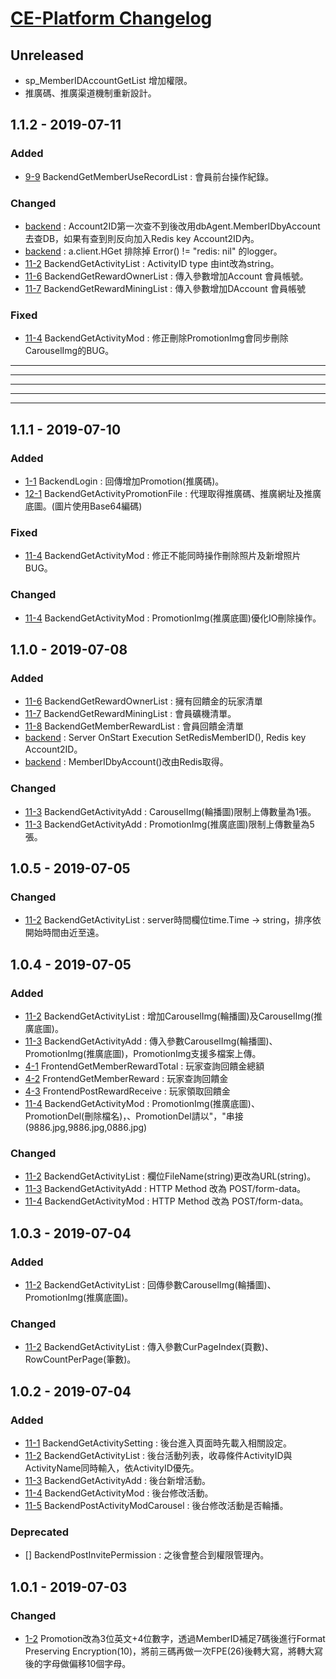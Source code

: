 # [CE-Platform Changelog]


## Unreleased
- sp_MemberIDAccountGetList 增加權限。
- 推廣碼、推廣渠道機制重新設計。


## 1.1.2 - 2019-07-11

### Added
- [9-9] BackendGetMemberUseRecordList : 會員前台操作紀錄。

### Changed 
- [backend] : Account2ID第一次查不到後改用dbAgent.MemberIDbyAccount去查DB，如果有查到則反向加入Redis key Account2ID內。
- [backend] : a.client.HGet 排除掉 Error() != "redis: nil" 的logger。
- [11-2] BackendGetActivityList : ActivityID type 由int改為string。
- [11-6] BackendGetRewardOwnerList : 傳入參數增加Account 會員帳號。
- [11-7] BackendGetRewardMiningList : 傳入參數增加DAccount 會員帳號

### Fixed 
- [11-4] BackendGetActivityMod : 修正刪除PromotionImg會同步刪除CarouselImg的BUG。

* * *

***

*****

- - -

---------------------------------------

## 1.1.1 - 2019-07-10

### Added
- [1-1] BackendLogin : 回傳增加Promotion(推廣碼)。
- [12-1] BackendGetActivityPromotionFile : 代理取得推廣碼、推廣網址及推廣底圖。(圖片使用Base64編碼)

### Fixed 
- [11-4] BackendGetActivityMod : 修正不能同時操作刪除照片及新增照片BUG。

### Changed 
- [11-4] BackendGetActivityMod : PromotionImg(推廣底圖)優化IO刪除操作。



## 1.1.0 - 2019-07-08

### Added
- [11-6] BackendGetRewardOwnerList : 擁有回饋金的玩家清單
- [11-7] BackendGetRewardMiningList : 會員礦機清單。
- [11-8] BackendGetMemberRewardList : 會員回饋金清單
- [backend] : Server OnStart Execution SetRedisMemberID(), Redis key Account2ID。
- [backend] : MemberIDbyAccount()改由Redis取得。


### Changed  
- [11-3] BackendGetActivityAdd : CarouselImg(輪播圖)限制上傳數量為1張。
- [11-3] BackendGetActivityAdd : PromotionImg(推廣底圖)限制上傳數量為5張。


## 1.0.5 - 2019-07-05

### Changed  
- [11-2] BackendGetActivityList	: server時間欄位time.Time → string，排序依開始時間由近至遠。


## 1.0.4 - 2019-07-05

### Added  
- [11-2] BackendGetActivityList	: 增加CarouselImg(輪播圖)及CarouselImg(推廣底圖)。
- [11-3] BackendGetActivityAdd : 傳入參數CarouselImg(輪播圖)、PromotionImg(推廣底圖)，PromotionImg支援多檔案上傳。
- [4-1] FrontendGetMemberRewardTotal : 玩家查詢回饋金總額
- [4-2] FrontendGetMemberReward : 玩家查詢回饋金
- [4-3] FrontendPostRewardReceive : 玩家領取回饋金
- [11-4] BackendGetActivityMod : PromotionImg(推廣底圖)、PromotionDel(刪除檔名)，、PromotionDel請以"，"串接(9886.jpg,9886.jpg,0886.jpg)

### Changed  
- [11-2] BackendGetActivityList	: 欄位FileName(string)更改為URL(string)。
- [11-3] BackendGetActivityAdd : HTTP Method 改為 POST/form-data。
- [11-4] BackendGetActivityMod : HTTP Method 改為 POST/form-data。


## 1.0.3 - 2019-07-04

### Added 
- [11-2] BackendGetActivityList	: 回傳參數CarouselImg(輪播圖)、PromotionImg(推廣底圖)。

### Changed  
- [11-2] BackendGetActivityList	: 傳入參數CurPageIndex(頁數)、RowCountPerPage(筆數)。


## 1.0.2 - 2019-07-04

### Added 
- [11-1] BackendGetActivitySetting	: 後台進入頁面時先載入相關設定。
- [11-2] BackendGetActivityList	: 後台活動列表，收尋條件ActivityID與ActivityName同時輸入，依ActivityID優先。
- [11-3] BackendGetActivityAdd	: 後台新增活動。
- [11-4] BackendGetActivityMod	: 後台修改活動。
- [11-5] BackendPostActivityModCarousel : 後台修改活動是否輪播。

### Deprecated 
- []  BackendPostInvitePermission : 之後會整合到權限管理內。 


## 1.0.1 - 2019-07-03

### Changed 
- [1-2] Promotion改為3位英文+4位數字，透過MemberID補足7碼後進行Format Preserving Encryption(10)，將前三碼再做一次FPE(26)後轉大寫，將轉大寫後的字母做偏移10個字母。
	


[9-9]: https://docs.google.com/document/d/1xzBjCcf-_380Nddc5yFbHkIv37iWltjYp8mebYQe0WQ/edit#heading=h.gnvqo8ejd2al
[1-1]: https://docs.google.com/document/d/1xzBjCcf-_380Nddc5yFbHkIv37iWltjYp8mebYQe0WQ/edit#heading=h.o0l5pxkfu5ik
[12-1]: https://docs.google.com/document/d/1xzBjCcf-_380Nddc5yFbHkIv37iWltjYp8mebYQe0WQ/edit#heading=h.vo0czos23kc9
[11-6]: https://docs.google.com/document/d/1xzBjCcf-_380Nddc5yFbHkIv37iWltjYp8mebYQe0WQ/edit#heading=h.202o0nvucrl
[11-7]: https://docs.google.com/document/d/1xzBjCcf-_380Nddc5yFbHkIv37iWltjYp8mebYQe0WQ/edit#heading=h.pwft76vdrtnp
[11-8]: https://docs.google.com/document/d/1xzBjCcf-_380Nddc5yFbHkIv37iWltjYp8mebYQe0WQ/edit#heading=h.ksp3iy7h6fjp
[1-2]: https://docs.google.com/document/d/10J9ECd5FsSVNzkz6w8pviuR9ibYLXyBUgJ7KE4otO-4/edit#heading=h.jfcuwps90r60
[11-1]: https://docs.google.com/document/d/1xzBjCcf-_380Nddc5yFbHkIv37iWltjYp8mebYQe0WQ/edit#heading=h.sp1npcc63kb1
[11-2]: https://docs.google.com/document/d/1xzBjCcf-_380Nddc5yFbHkIv37iWltjYp8mebYQe0WQ/edit#heading=h.b7mr1d8eswlo
[11-3]: https://docs.google.com/document/d/1xzBjCcf-_380Nddc5yFbHkIv37iWltjYp8mebYQe0WQ/edit#heading=h.cin9lapulpky
[11-4]: https://docs.google.com/document/d/1xzBjCcf-_380Nddc5yFbHkIv37iWltjYp8mebYQe0WQ/edit#heading=h.cfv594uez3kh
[11-5]: https://docs.google.com/document/d/1xzBjCcf-_380Nddc5yFbHkIv37iWltjYp8mebYQe0WQ/edit#heading=h.nf6g58awc94e
[4-1]: https://docs.google.com/document/d/10J9ECd5FsSVNzkz6w8pviuR9ibYLXyBUgJ7KE4otO-4/edit#heading=h.vgwg4gfiopgb
[4-2]: https://docs.google.com/document/d/10J9ECd5FsSVNzkz6w8pviuR9ibYLXyBUgJ7KE4otO-4/edit#heading=h.q5pu5ek7m2tu
[4-3]: https://docs.google.com/document/d/10J9ECd5FsSVNzkz6w8pviuR9ibYLXyBUgJ7KE4otO-4/edit#heading=h.o2m2mleh9bdp
[CE-Platform Changelog]: https://docs.google.com/document/d/1xzBjCcf-_380Nddc5yFbHkIv37iWltjYp8mebYQe0WQ
[backend]: http://www.dreammaker.game.tw/ceplatform/home1#/